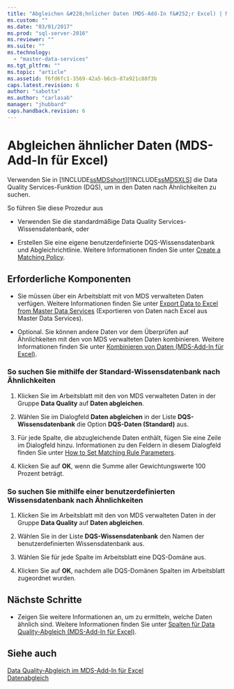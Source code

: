 ```yaml
---
title: "Abgleichen &#228;hnlicher Daten (MDS-Add-In f&#252;r Excel) | Microsoft Docs"
ms.custom: ""
ms.date: "03/01/2017"
ms.prod: "sql-server-2016"
ms.reviewer: ""
ms.suite: ""
ms.technology: 
  - "master-data-services"
ms.tgt_pltfrm: ""
ms.topic: "article"
ms.assetid: f6fd6fc1-3569-42a5-b6cb-87a921c88f3b
caps.latest.revision: 6
author: "sabotta"
ms.author: "carlasab"
manager: "jhubbard"
caps.handback.revision: 6
---
```

# Abgleichen &#228;hnlicher Daten (MDS-Add-In f&#252;r Excel)
  Verwenden Sie in [!INCLUDE[ssMDSshort](../../includes/ssmdsshort-md.md)][!INCLUDE[ssMDSXLS](../../includes/ssmdsxls-md.md)] die Data Quality Services-Funktion (DQS), um in den Daten nach Ähnlichkeiten zu suchen.  
  
 So führen Sie diese Prozedur aus  
  
-   Verwenden Sie die standardmäßige Data Quality Services-Wissensdatenbank, oder  
  
-   Erstellen Sie eine eigene benutzerdefinierte DQS-Wissensdatenbank und Abgleichrichtlinie. Weitere Informationen finden Sie unter [Create a Matching Policy](../../data-quality-services/create-a-matching-policy.md).  
  
## Erforderliche Komponenten  
  
-   Sie müssen über ein Arbeitsblatt mit von MDS verwalteten Daten verfügen. Weitere Informationen finden Sie unter [Export Data to Excel from Master Data Services](../../master-data-services/microsoft-excel-add-in/export-data-to-excel-from-master-data-services.md) (Exportieren von Daten nach Excel aus Master Data Services).  
  
-   Optional. Sie können andere Daten vor dem Überprüfen auf Ähnlichkeiten mit den von MDS verwalteten Daten kombinieren. Weitere Informationen finden Sie unter [Kombinieren von Daten &#40;MDS-Add-In für Excel&#41;](../../master-data-services/microsoft-excel-add-in/combine-data-mds-add-in-for-excel.md).  
  
### So suchen Sie mithilfe der Standard-Wissensdatenbank nach Ähnlichkeiten  
  
1.  Klicken Sie im Arbeitsblatt mit den von MDS verwalteten Daten in der Gruppe **Data Quality** auf **Daten abgleichen**.  
  
2.  Wählen Sie im Dialogfeld **Daten abgleichen** in der Liste **DQS-Wissensdatenbank** die Option **DQS-Daten (Standard)** aus.  
  
3.  Für jede Spalte, die abzugleichende Daten enthält, fügen Sie eine Zeile im Dialogfeld hinzu. Informationen zu den Feldern in diesem Dialogfeld finden Sie unter [How to Set Matching Rule Parameters](../../data-quality-services/create-a-matching-policy.md#MatchingRules).  
  
4.  Klicken Sie auf **OK**, wenn die Summe aller Gewichtungswerte 100 Prozent beträgt.  
  
### So suchen Sie mithilfe einer benutzerdefinierten Wissensdatenbank nach Ähnlichkeiten  
  
1.  Klicken Sie im Arbeitsblatt mit den von MDS verwalteten Daten in der Gruppe **Data Quality** auf **Daten abgleichen**.  
  
2.  Wählen Sie in der Liste **DQS-Wissensdatenbank** den Namen der benutzerdefinierten Wissensdatenbank aus.  
  
3.  Wählen Sie für jede Spalte im Arbeitsblatt eine DQS-Domäne aus.  
  
4.  Klicken Sie auf **OK**, nachdem alle DQS-Domänen Spalten im Arbeitsblatt zugeordnet wurden.  
  
## Nächste Schritte  
  
-   Zeigen Sie weitere Informationen an, um zu ermitteln, welche Daten ähnlich sind. Weitere Informationen finden Sie unter [Spalten für Data Quality-Abgleich &#40;MDS-Add-In für Excel&#41;](../../master-data-services/microsoft-excel-add-in/data-quality-matching-columns-mds-add-in-for-excel.md).  
  
## Siehe auch  
 [Data Quality-Abgleich im MDS-Add-In für Excel](../../master-data-services/microsoft-excel-add-in/data-quality-matching-in-the-mds-add-in-for-excel.md)   
 [Datenabgleich](../../data-quality-services/data-matching.md)  
  
  